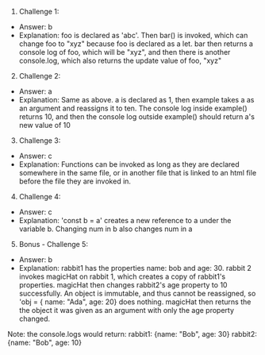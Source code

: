 1. Challenge 1:
  - Answer: b
  - Explanation: foo is declared as 'abc'. Then bar() is invoked, which can change foo to "xyz" because foo is declared as a let. bar then returns
  a console log of foo, which will be "xyz", and then there is another console.log, which also returns the update value of foo, "xyz" 


2. Challenge 2:
  - Answer: a
  - Explanation: Same as above. a is declared as 1, then example takes a as an argument and reassigns it to ten. The console log inside example() returns 10, and then the console log outside example() should return a's new value of 10


3. Challenge 3:
  - Answer: c
  - Explanation: Functions can be invoked as long as they are declared somewhere in the same file, or in another file that is linked to an html file before the file they are invoked in.


4. Challenge 4:
  - Answer: c
  - Explanation: 'const b = a' creates a new reference to a under the variable b. Changing num in b also changes num in a


5. Bonus - Challenge 5:
  - Answer: b
  - Explanation: rabbit1 has the properties name: bob and age: 30. rabbit 2 invokes magicHat on rabbit 1, which creates a copy of rabbit1's properties. magicHat then changes rabbit2's age property to 10 successfully. An object is immutable, and thus cannot be reassigned, so 'obj = { name: "Ada", age: 20} does nothing. magicHat then returns the the object it was given as an argument with only the age property changed.

  Note: the console.logs would return:
  rabbit1: {name: "Bob", age: 30}
  rabbit2: {name: "Bob", age: 10}


